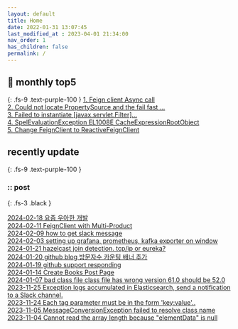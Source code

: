 ```yaml
---
layout: default
title: Home
date: 2022-01-31 13:07:45
last_modified_at : 2023-04-01 21:34:00
nav_order: 1
has_children: false
permalink: /
---
```


## 🌈 monthly top5
{: .fs-9 .text-purple-100 }
[1. Feign client Async call](./docs/msa/feign/feignclient_async.md)  
[2. Could not locate PropertySource and the fail fast ...](./docs/errors/propertySourceError.md)  
[3. Failed to instantiate [javax.servlet.Filter]...](./docs/errors/spring1.md)  
[4. SpelEvaluationException EL1008E CacheExpressionRootObject](./docs/errors/spelEvaluationException.md)  
[5. Change FeignClient to ReactiveFeignClient](./docs/msa/feign/change_feignClient_to_reactiveFeignClient.md)  

## recently update
{: .fs-9 .text-purple-100 }

### :: post

{: .fs-3 .black }

[2024-02-18 요즘 우아한 개발](./docs/books/2024/2024.md)  
[2024-02-11 FeignClient with Multi-Product](./docs/msa/feign/feignclient_multi_product.md)  
[2024-02-09 how to get slack message](./docs/etc/how_to_get_slack_message.md)  
[2024-02-03 setting up grafana, prometheus, kafka exporter on window](./docs/quality/monitoring/setting_up_kafka_exporter.md) 
[2024-01-21 hazelcast join detection. tcp/ip or eureka?](./docs/msa/cache/hazelcast_join_detection.md)  
[2024-01-20 github blog 방문자수 카운팅 배너 추가](./docs/etc/blog/github_blog_count.md)  
[2024-01-19 github support responding](./docs/etc/github_support_responding.md)  
[2024-01-14 Create Books Post Page](./docs/books/books.md)  
[2024-01-07 bad class file class file has wrong version 61.0 should be 52.0](./docs/errors/bad_class_wrong_version61.md)  
[2023-11-25 Exception logs accumulated in Elasticsearch, send a notification to a Slack channel.](./docs/sub-projects/elasticsearch_log_notification.md)  
[2023-11-24 Each tag parameter must be in the form 'key:value'..](./docs/errors/tagparameterformaterror.md)  
[2023-11-05 MessageConversionException failed to resolve class name](./docs/msa/kafka/messageConversionException.md)  
[2023-11-04 Cannot read the array length because "elementData" is null](./docs/errors/elementData_is_null.md)  
